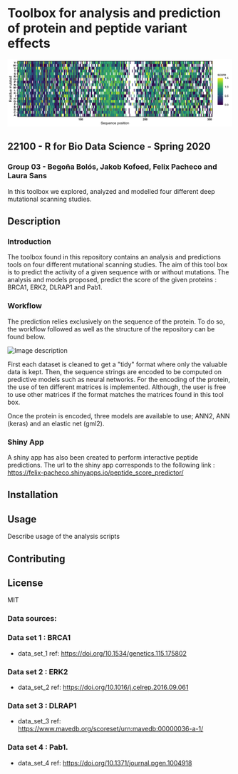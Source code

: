 # Toolbox for analysis and prediction of protein and peptide variant effects
![Image description](https://github.com/rforbiodatascience/2020_group03/blob/master//results/04_heatmaps/heatmap_data_set_score_1.png)
## 22100 - R for Bio Data Science - Spring 2020
### Group 03 - Begoña Bolós, Jakob Kofoed, Felix Pacheco and Laura Sans
In this toolbox we explored, analyzed and modelled four different deep mutational scanning studies.


## Description

### Introduction
The toolbox found in this repository contains an analysis and predictions tools on four different mutational scanning studies. The aim of this tool box is to predict the activity of a given sequence with or without mutations. The analysis and models proposed, predict the score of the given proteins : BRCA1, ERK2, DLRAP1 and Pab1.


### Workflow
The prediction relies exclusively on the sequence of the protein. To do so, the workflow followed as well as the structure of the repository can be found below.

![Image description](https://github.com/rforbiodatascience/2020_group03/blob/master/doc/external_figures/flowchart.pngs=200)

First each dataset is cleaned to get a "tidy" format where only the valuable data is kept. Then, the sequence strings are encoded to be computed on predictive models such as neural networks. For the encoding of the protein, the use of ten different matrices is implemented. Although, the user is free to use other matrices if the format matches the matrices found in this tool box.

Once the protein is encoded, three models are available to use; ANN2, ANN (keras) and an elastic net (gml2).

### Shiny App
A shiny app has also been created to perform interactive peptide predictions. The url to the shiny app corresponds to the following link : https://felix-pacheco.shinyapps.io/peptide_score_predictor/


## Installation


## Usage 


Describe usage of the analysis scripts


## Contributing



## License

MIT





### Data sources:

### Data set 1 : BRCA1
* data_set_1 ref: https://doi.org/10.1534/genetics.115.175802


### Data set 2 : ERK2
* data_set_2 ref: https://doi.org/10.1016/j.celrep.2016.09.061


### Data set 3 : DLRAP1
* data_set_3 ref: https://www.mavedb.org/scoreset/urn:mavedb:00000036-a-1/


### Data set 4 : Pab1.
* data_set_4 ref: https://doi.org/10.1371/journal.pgen.1004918

